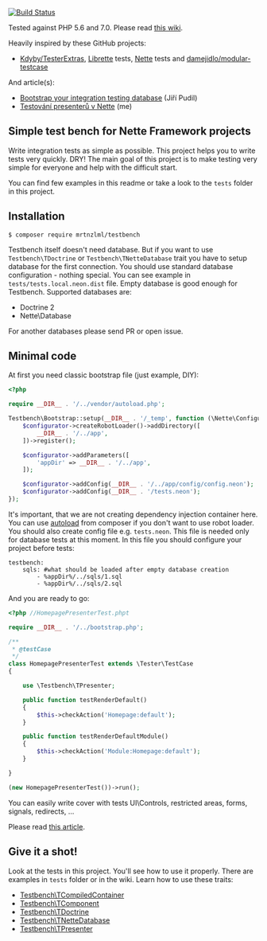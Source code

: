 [![Build Status](https://travis-ci.org/mrtnzlml/testbench.svg?branch=master)](https://travis-ci.org/mrtnzlml/testbench)

Tested against PHP 5.6 and 7.0. Please read [this wiki](https://github.com/mrtnzlml/testbench/wiki).

Heavily inspired by these GitHub projects:
- [Kdyby/TesterExtras](https://github.com/Kdyby/TesterExtras), [Librette](https://github.com/librette) tests, [Nette](https://github.com/nette) tests and [damejidlo/modular-testcase](https://github.com/damejidlo/modular-testcase)

And article(s):
- [Bootstrap your integration testing database](https://jiripudil.cz/blog/bootstrap-your-integration-testing-database) (Jiří Pudil)
- [Testování presenterů v Nette](http://zlml.cz/testovani-presenteru-v-nette) (me)

Simple test bench for Nette Framework projects
----------------------------------------------
Write integration tests as simple as possible. This project helps you to write tests very quickly. DRY! The main goal of this project is to make testing very simple for everyone and help with the difficult start.

You can find few examples in this readme or take a look to the `tests` folder in this project.

Installation
------------
```
$ composer require mrtnzlml/testbench
```

Testbench itself doesn't need database. But if you want to use `Testbench\TDoctrine` or `Testbench\TNetteDatabase` trait you have to setup database for the first connection. You should use standard database configuration - nothing special. You can see example in `tests/tests.local.neon.dist` file. Empty database is good enough for Testbench. Supported databases are:

- Doctrine 2
- Nette\Database

For another databases please send PR or open issue.

Minimal code
------------
At first you need classic bootstrap file (just example, DIY):

```php
<?php

require __DIR__ . '/../vendor/autoload.php';

Testbench\Bootstrap::setup(__DIR__ . '/_temp', function (\Nette\Configurator $configurator) {
	$configurator->createRobotLoader()->addDirectory([
		__DIR__ . '/../app',
	])->register();

	$configurator->addParameters([
		'appDir' => __DIR__ . '/../app',
	]);

	$configurator->addConfig(__DIR__ . '/../app/config/config.neon');
	$configurator->addConfig(__DIR__ . '/tests.neon');
});
```

It's important, that we are not creating dependency injection container here. You can use [autoload](https://getcomposer.org/doc/04-schema.md#autoload) from composer if you don't want to use robot loader.
You should also create config file e.g. `tests.neon`. This file is needed only for database tests at this moment. In this file you should configure your project before tests:

```neon
testbench:
	sqls: #what should be loaded after empty database creation
		- %appDir%/../sqls/1.sql
		- %appDir%/../sqls/2.sql
```

And you are ready to go:

```php
<?php //HomepagePresenterTest.phpt

require __DIR__ . '/../bootstrap.php';

/**
 * @testCase
 */
class HomepagePresenterTest extends \Tester\TestCase
{

	use \Testbench\TPresenter;

	public function testRenderDefault()
	{
		$this->checkAction('Homepage:default');
	}

	public function testRenderDefaultModule()
	{
		$this->checkAction('Module:Homepage:default');
	}

}

(new HomepagePresenterTest())->run();
```

You can easily write cover with tests UI\Controls, restricted areas, forms, signals, redirects, ...

Please read [this article](http://zlml.cz/jednoduche-testovani-pro-uplne-kazdeho).

Give it a shot!
-----------
Look at the tests in this project. You'll see how to use it properly. There are examples in `tests` folder or in the wiki. Learn how to use these traits:

- [Testbench\TCompiledContainer](https://github.com/mrtnzlml/testbench/wiki/Testbench%5CTCompiledContainer)
- [Testbench\TComponent](https://github.com/mrtnzlml/testbench/wiki/Testbench%5CTComponent)
- [Testbench\TDoctrine](https://github.com/mrtnzlml/testbench/wiki/Testbench%5CTDoctrine)
- [Testbench\TNetteDatabase](https://github.com/mrtnzlml/testbench/wiki/Testbench%5CTNetteDatabase)
- [Testbench\TPresenter](https://github.com/mrtnzlml/testbench/wiki/Testbench%5CTPresenter)
